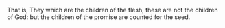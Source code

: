 That is, They which are the children of the flesh, these are not the children of God: but the children of the promise are counted for the seed.

